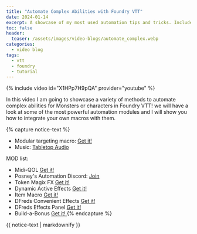 ```yaml
---
title: "Automate Complex Abilities with Foundry VTT"
date: 2024-01-14
excerpt: A showcase of my most used automation tips and tricks. Includes modules and macro usage.
toc: false
header:
  teaser: /assets/images/video-blogs/automate_complex.webp
categories: 
  - video blog
tags:
  - vtt
  - foundry
  - tutorial
---
```


{% include video id="X1HPp7H9pQA" provider="youtube" %}


In this video I am going to showcase a variety of methods to automate complex abilities for Monsters or characters in Foundry VTT! we will have a look at some of the most powerful automation modules and I will show you how to integrate your own macros with them.


{% capture notice-text %}
- Modular targeting macro: [  Get it!  ](https://github.com/That-Italian-Guy/public-macros/blob/main/targetNearby.js)
- Music: [  Tabletop Audio  ]( https://tabletopaudio.com/)

MOD list:
- Midi-QOL [  Get it!  ](https://foundryvtt.com/packages/midi-qol)
- Posney's Automation Discord: [  Join  ](https://discord.gg/b7uMNarkTU)
- Token Magix FX [  Get it!  ](https://foundryvtt.com/packages/tokenmagic/)
- Dynamic Active Effects [  Get it!  ](https://foundryvtt.com/packages/dae)
- Item Macro [  Get it!  ](https://foundryvtt.com/packages/itemacro)
- DFreds Convenient Effects [  Get it!  ](https://foundryvtt.com/packages/dfreds-convenient-effects)
- DFreds Effects Panel [  Get it!  ](https://foundryvtt.com/packages/dfreds-effects-panel)
- Build-a-Bonus [  Get it!  ](https://foundryvtt.com/packages/babonus)
{% endcapture %}
<div class="notice--info">
  {{ notice-text | markdownify }}
</div>
